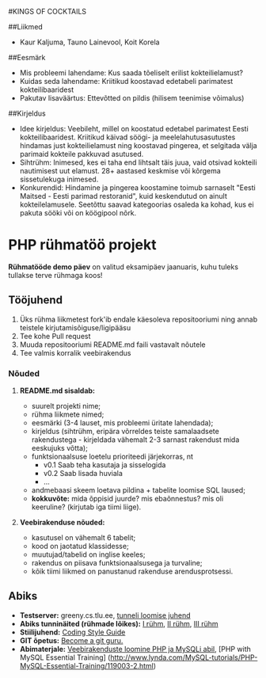 #KINGS OF COCKTAILS

##Liikmed
* Kaur Kaljuma, Tauno Lainevool, Koit Korela

##Eesmärk 
* Mis probleemi lahendame: Kus saada tõeliselt erilist kokteilielamust?
* Kuidas seda lahendame: Kriitikud koostavad edetabeli parimatest kokteilibaaridest
* Pakutav lisaväärtus: Ettevõtted on pildis (hilisem teenimise võimalus)

##Kirjeldus 
* Idee kirjeldus: Veebileht, millel on koostatud edetabel parimatest Eesti kokteilibaaridest. Kriitikud käivad söögi- ja meelelahutusasutustes hindamas just kokteilielamust ning koostavad pingerea, et selgitada välja parimaid kokteile pakkuvad asutused.
* Sihtrühm: Inimesed, kes ei taha end lihtsalt täis juua, vaid otsivad kokteili nautimisest uut elamust. 28+ aastased keskmise või kõrgema sissetulekuga inimesed.
* Konkurendid: Hindamine ja pingerea koostamine toimub sarnaselt "Eesti Maitsed - Eesti parimad restoranid", kuid keskendutud on ainult kokteilelamusele. Seetõttu saavad kategoorias osaleda ka kohad, kus ei pakuta sööki või on köögipool nõrk.



# PHP rühmatöö projekt
**Rühmatööde demo päev** on valitud eksamipäev jaanuaris, kuhu tuleks tullakse terve rühmaga koos!

## Tööjuhend
1. Üks rühma liikmetest fork'ib endale käesoleva repositooriumi ning annab teistele kirjutamisõiguse/ligipääsu
1. Tee kohe Pull request
1. Muuda repositooriumi README.md faili vastavalt nõutele
1. Tee valmis korralik veebirakendus

### Nõuded

1. **README.md sisaldab:**
    * suurelt projekti nime;
    * rühma liikmete nimed;
    * eesmärki (3-4 lauset, mis probleemi üritate lahendada);
    * kirjeldus (sihtrühm, eripära võrreldes teiste samalaadsete rakendustega - kirjeldada vähemalt 2-3 sarnast rakendust mida eeskujuks võtta);
    * funktsionaalsuse loetelu prioriteedi järjekorras, nt
        * v0.1 Saab teha kasutaja ja sisselogida
        * v0.2 Saab lisada huviala
        * ...
    * andmebaasi skeem loetava pildina + tabelite loomise SQL laused;
    * **kokkuvõte:** mida õppisid juurde? mis ebaõnnestus? mis oli keeruline? (kirjutab iga tiimi liige).


2. **Veebirakenduse nõuded:**
    * kasutusel on vähemalt 6 tabelit;
    * kood on jaotatud klassidesse;
    * muutujad/tabelid on inglise keeles;
    * rakendus on piisava funktsionaalsusega ja turvaline;
    * kõik tiimi liikmed on panustanud rakenduse arendusprotsessi.

## Abiks
* **Testserver:** greeny.cs.tlu.ee, [tunneli loomise juhend](http://minitorn.tlu.ee/~jaagup/kool/java/kursused/09/veebipr/naited/greenytunnel/greenytunnel.pdf)
* **Abiks tunninäited (rühmade lõikes):** [I rühm](https://github.com/veebiprogrammeerimine-2015s?utf8=%E2%9C%93&query=-I-ruhm), [II rühm](https://github.com/veebiprogrammeerimine-2015s?utf8=%E2%9C%93&query=-II-ruhm), [III rühm](https://github.com/veebiprogrammeerimine-2015s?utf8=%E2%9C%93&query=-III-ruhm)
* **Stiilijuhend:** [Coding Style Guide](http://www.php-fig.org/psr/psr-2/)
* **GIT õpetus:** [Become a git guru.](https://www.atlassian.com/git/tutorials/)
* **Abimaterjale:** [Veebirakenduste loomine PHP ja MySQLi abil](http://minitorn.tlu.ee/~jaagup/kool/java/loeng/veebipr/veebipr1.pdf), [PHP with MySQL Essential Training] (http://www.lynda.com/MySQL-tutorials/PHP-MySQL-Essential-Training/119003-2.html)
